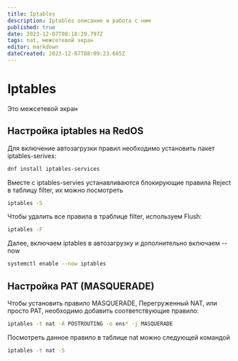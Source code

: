 ```yaml
---
title: Iptables
description: Iptables описание и работа с ним
published: true
date: 2023-12-07T08:18:29.797Z
tags: nat, межсетевой экран
editor: markdown
dateCreated: 2023-12-07T08:09:23.665Z
---
```


# Iptables

Это межсетевой экран

## Настройка iptables на RedOS
Для включение автозагрузки правил необходимо установить пакет iptables-serives:
```bash
dnf install iptables-services
```
Вместе с iptables-servies устанавливаются блокирующие правила Reject в таблицу filter, их можно посмотреть
```bash
iptables -S
```
Чтобы удалить все правила в траблице filter, используем Flush:
```bash
iptables -F
```
Далее, включаем iptables в автозагрузку и дополнительно включаем --now
```bash
systemctl enable --now iptables
```
## Настройка PAT (MASQUERADE)
Чтобы установить правило MASQUERADE, Перегруженный NAT, или просто PAT, необходимо добавить соответствующие правило:
```bash
iptables -t nat -A POSTROUTING -o ens* -j MASQUERADE
```
Посмотреть данное правило в таблице nat можно следующей командой
```bash
iptables -t nat -S
```